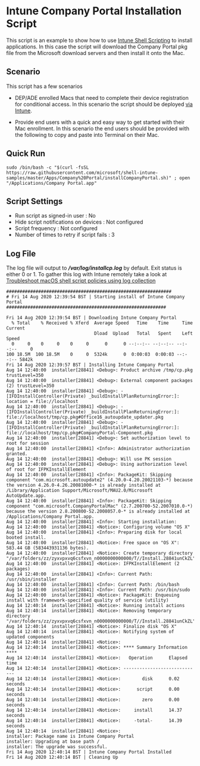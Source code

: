 # Intune Company Portal Installation Script

This script is an example to show how to use [Intune Shell Scripting](https://docs.microsoft.com/en-us/mem/intune/apps/macos-shell-scripts) to install applications. In this case the script will download the Company Portal pkg file from the Microsoft download servers and then install it onto the Mac.

## Scenario

This script has a few scenarios

- DEP/ADE enrolled Macs that need to complete their device registration for conditional access. In this scenario the script should be deployed [via Intune]((https://docs.microsoft.com/en-us/mem/intune/apps/macos-shell-scripts)).

- Provide end users with a quick and easy way to get started with their Mac enrollment. In this scenario the end users should be provided with the following to copy and paste into Terminal on their Mac.


## Quick Run

```
sudo /bin/bash -c "$(curl -fsSL https://raw.githubusercontent.com/microsoft/shell-intune-samples/master/Apps/Company%20Portal/installCompanyPortal.sh)" ; open "/Applications/Company Portal.app"
```

## Script Settings

- Run script as signed-in user : No
- Hide script notifications on devices : Not configured
- Script frequency : Not configured
- Number of times to retry if script fails : 3

## Log File

The log file will output to ***/var/log/installcp.log*** by default. Exit status is either 0 or 1. To gather this log with Intune remotely take a look at  [Troubleshoot macOS shell script policies using log collection](https://docs.microsoft.com/en-us/mem/intune/apps/macos-shell-scripts#troubleshoot-macos-shell-script-policies-using-log-collection)

```
##############################################################
# Fri 14 Aug 2020 12:39:54 BST | Starting install of Intune Company Portal
############################################################

Fri 14 Aug 2020 12:39:54 BST | Downloading Intune Company Portal
  % Total    % Received % Xferd  Average Speed   Time    Time     Time  Current
                                 Dload  Upload   Total   Spent    Left  Speed
  0     0    0     0    0     0      0      0 --:--:-- --:--:-- --:--:--     0
100 18.5M  100 18.5M    0     0  5324k      0  0:00:03  0:00:03 --:--:-- 5842k
Fri 14 Aug 2020 12:39:57 BST | Installing Intune Company Portal
Aug 14 12:40:00  installer[28841] <Debug>: Product archive /tmp/cp.pkg trustLevel=350
Aug 14 12:40:00  installer[28841] <Debug>: External component packages (2) trustLevel=350
Aug 14 12:40:00  installer[28841] <Debug>: -[IFDInstallController(Private) _buildInstallPlanReturningError:]: location = file://localhost
Aug 14 12:40:00  installer[28841] <Debug>: -[IFDInstallController(Private) _buildInstallPlanReturningError:]: file://localhost/tmp/cp.pkg#Office16_autoupdate_updater.pkg
Aug 14 12:40:00  installer[28841] <Debug>: -[IFDInstallController(Private) _buildInstallPlanReturningError:]: file://localhost/tmp/cp.pkg#CompanyPortal-Component.pkg
Aug 14 12:40:00  installer[28841] <Debug>: Set authorization level to root for session
Aug 14 12:40:00  installer[28841] <Info>: Administrator authorization granted.
Aug 14 12:40:00  installer[28841] <Debug>: Will use PK session
Aug 14 12:40:00  installer[28841] <Debug>: Using authorization level of root for IFPKInstallElement
Aug 14 12:40:00  installer[28841] <Info>: PackageKit: Skipping component "com.microsoft.autoupdate2" (4.20.0-4.20.20021103-*) because the version 4.26.0-4.26.20081000-* is already installed at /Library/Application Support/Microsoft/MAU2.0/Microsoft AutoUpdate.app.
Aug 14 12:40:00  installer[28841] <Info>: PackageKit: Skipping component "com.microsoft.CompanyPortalMac" (2.7.200700-52.2007010.0-*) because the version 2.8.200800-52.2008057.0-* is already installed at /Applications/Company Portal.app.
Aug 14 12:40:00  installer[28841] <Info>: Starting installation:
Aug 14 12:40:00  installer[28841] <Notice>: Configuring volume "OS X"
Aug 14 12:40:00  installer[28841] <Info>: Preparing disk for local booted install.
Aug 14 12:40:00  installer[28841] <Notice>: Free space on "OS X": 583.44 GB (583443931136 bytes).
Aug 14 12:40:00  installer[28841] <Notice>: Create temporary directory "/var/folders/zz/zyxvpxvq6csfxvn_n0000000000000/T//Install.28841unCkZL"
Aug 14 12:40:00  installer[28841] <Notice>: IFPKInstallElement (2 packages)
Aug 14 12:40:00  installer[28841] <Info>: Current Path: /usr/sbin/installer
Aug 14 12:40:00  installer[28841] <Info>: Current Path: /bin/bash
Aug 14 12:40:00  installer[28841] <Info>: Current Path: /usr/bin/sudo
Aug 14 12:40:00  installer[28841] <Notice>: PackageKit: Enqueuing install with framework-specified quality of service (utility)
Aug 14 12:40:14  installer[28841] <Notice>: Running install actions
Aug 14 12:40:14  installer[28841] <Notice>: Removing temporary directory "/var/folders/zz/zyxvpxvq6csfxvn_n0000000000000/T//Install.28841unCkZL"
Aug 14 12:40:14  installer[28841] <Notice>: Finalize disk "OS X"
Aug 14 12:40:14  installer[28841] <Notice>: Notifying system of updated components
Aug 14 12:40:14  installer[28841] <Notice>:
Aug 14 12:40:14  installer[28841] <Notice>: **** Summary Information ****
Aug 14 12:40:14  installer[28841] <Notice>:   Operation      Elapsed time
Aug 14 12:40:14  installer[28841] <Notice>: -----------------------------
Aug 14 12:40:14  installer[28841] <Notice>:        disk      0.02 seconds
Aug 14 12:40:14  installer[28841] <Notice>:      script      0.00 seconds
Aug 14 12:40:14  installer[28841] <Notice>:        zero      0.00 seconds
Aug 14 12:40:14  installer[28841] <Notice>:     install      14.37 seconds
Aug 14 12:40:14  installer[28841] <Notice>:     -total-      14.39 seconds
Aug 14 12:40:14  installer[28841] <Notice>:
installer: Package name is Intune Company Portal
installer: Upgrading at base path /
installer: The upgrade was successful.
Fri 14 Aug 2020 12:40:14 BST | Intune Company Portal Installed
Fri 14 Aug 2020 12:40:14 BST | Cleaning Up
```
